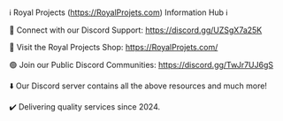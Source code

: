 ℹ️ Royal Projects (https://RoyalProjets.com) Information Hub ℹ️

🤖 Connect with our Discord Support: https://discord.gg/UZSgX7a25K

🛒 Visit the Royal Projects Shop: https://RoyalProjets.com/

🟢 Join our Public Discord Communities: https://discord.gg/TwJr7UJ6gS

⬇️ Our Discord server contains all the above resources and much more!

✔️ Delivering quality services since 2024.